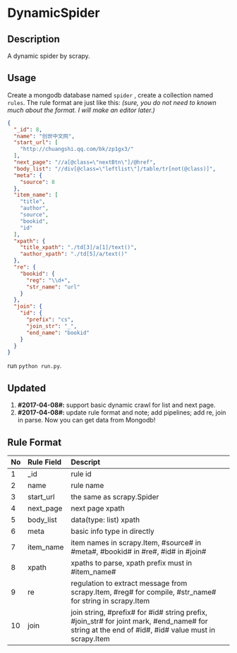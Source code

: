 # DynamicSpider
## Description

A dynamic spider by scrapy. 

## Usage

Create a mongodb database named ``spider`` , create a collection named ``rules``. The rule format are just like this:  *(sure, you do not need to known much about the format. I will make an editor later.)*

```json
{
  "_id": 8, 
  "name": "创世中文网", 
  "start_url": [
    "http://chuangshi.qq.com/bk/zp1gx3/"
  ],
  "next_page": "//a[@class=\"nextBtn\"]/@href", 
  "body_list": "//div[@class=\"leftlist\"]/table/tr[not(@class)]", 
  "meta": {
    "source": 8
  },
  "item_name": [
    "title",
    "author",
    "source",
    "bookid",
    "id"
  ],
  "xpath": {
    "title_xpath": "./td[3]/a[1]/text()",
    "author_xpath": "./td[5]/a/text()"
  },
  "re": {
    "bookid": {
      "reg": "\\d+",
      "str_name": "url"
    }
  },
  "join": {
    "id": {
      "prefix": "cs",
      "join_str": "_",
      "end_name": "bookid"
    }
  }
}
```

run ``python run.py``.

## Updated

1. **#2017-04-08#:** support basic dynamic crawl for list and next page.
2. **#2017-04-08#:** update rule format and note; add pipelines; add re, join in parse. Now you can get data from Mongodb!

## Rule Format

| No   | Rule Field | Descript                                 |
| :--- | :--------- | :--------------------------------------- |
| 1    | _id        | rule id                                  |
| 2    | name       | rule name                                |
| 3    | start_url  | the same as scrapy.Spider                |
| 4    | next_page  | next page xpath                          |
| 5    | body_list  | data(type: list) xpath                   |
| 6    | meta       | basic info type in directly              |
| 7    | item_name  | item names in scrapy.Item, #source# in #meta#, #bookid# in #re#, #id# in #join# |
| 8    | xpath      | xpaths to parse, xpath prefix must in #item_name# |
| 9    | re         | regulation to extract message from scrapy.Item, #reg# for compile, #str_name# for string in scrapy.Item |
| 10   | join       | join string, #prefix# for #id# string prefix, #join_str# for joint mark, #end_name# for string at the end of #id#, #id# value must in scrapy.Item |

